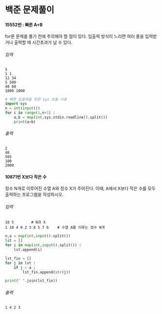 # 백준 문제풀이

#### 15552번 : 빠른 A+B

for문 문제를 풀기 전에 주의해야 할 점이 있다. 입출력 방식이 느리면 여러 줄을 입력받거나 출력할 때 시간초과가 날 수 있다. 

###### 입력

```
5
1 1
12 34
5 500
40 60
1000 1000
```



```python
# 빠른 입출력을 위한 sys 모듈 사용
import sys
n = int(input())
for i in range(1,n+1) :
    a,b = map(int,sys.stdin.readline().split())
    print(a+b)
```

###### 출력

```
2
46
505
100
2000
```



#### 10871번 X보다 작은 수

정수 N개로 이루어진 수열 A와 정수 X가 주어진다. 이때, A에서 X보다 작은 수를 모두 출력하는 프로그램을 작성하시오.

###### 입력

```
10 5        # N과 X
1 10 4 9 2 3 8 5 7 6    # 수열 A를 이루는 정수 N개
```



```python
n,a = map(int,input().split())
lst = []
for i in map(int,input().split()) :
    lst.append(i)

lst_fin = []
for j in lst :
    if j < a :
        lst_fin.append(str(j))

print(" ".join(lst_fin))
```

###### 출력

```
1 4 2 3
```

